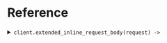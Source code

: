 # Reference
<details><summary><code>client.extended_inline_request_body(request) -> </code></summary>
<dl>
<dd>

#### 🔌 Usage

<dl>
<dd>

<dl>
<dd>

```ruby
client.extended_inline_request_body(
  name: 'name',
  docs: 'docs',
  unique: 'unique'
);
```
</dd>
</dl>
</dd>
</dl>

#### ⚙️ Parameters

<dl>
<dd>

<dl>
<dd>

**unique:** `String` 
    
</dd>
</dl>
</dd>
</dl>


</dd>
</dl>
</details>
